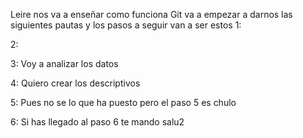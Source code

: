 Leire nos va a enseñar como funciona Git
va a empezar a darnos las siguientes pautas y los pasos a seguir van a ser estos
1:

2:

3: Voy a analizar los datos

4: Quiero crear los descriptivos

5: Pues no se lo que ha puesto pero el paso 5 es chulo

6: Si has llegado al paso 6 te mando salu2
